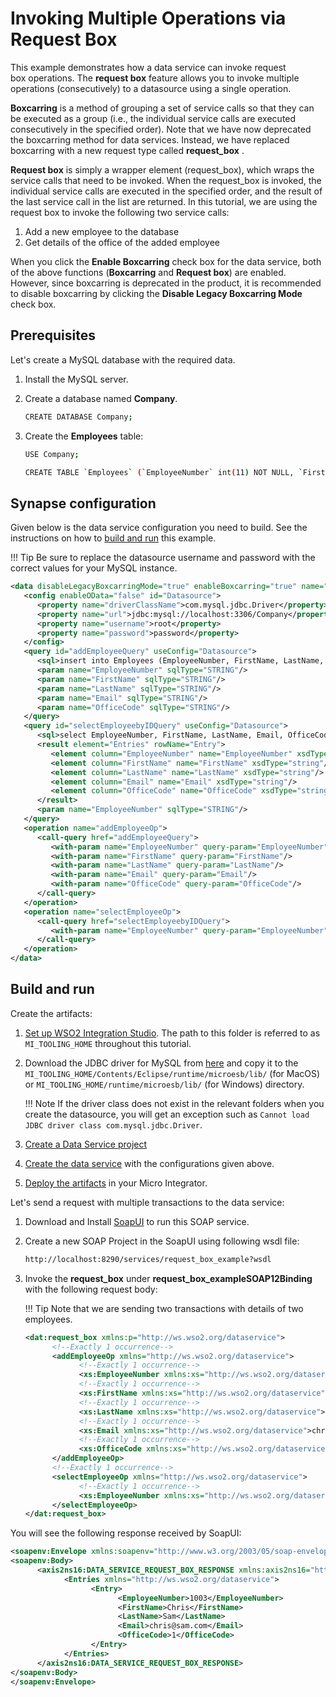 # Invoking Multiple Operations via Request Box

This example demonstrates how a data service can invoke request
box operations. The **request box** feature allows you to invoke
multiple operations (consecutively) to a datasource using a single
operation.

**Boxcarring** is a method of grouping a set of service calls so that
they can be executed as a group (i.e., the individual service calls are
executed consecutively in the specified order). Note that we have now
deprecated the boxcarring method for data services. Instead, we have
replaced boxcarring with a new request type called **request_box** .

**Request box** is simply a wrapper element (request_box), which wraps
the service calls that need to be invoked. When the request_box is
invoked, the individual service calls are executed in the specified
order, and the result of the last service call in the list are returned.
In this tutorial, we are using the request box to invoke the following
two service calls:

1.  Add a new employee to the database
2.  Get details of the office of the added employee

When you click the **Enable Boxcarring** check box for the data service,
both of the above functions (**Boxcarring** and **Request box**) are
enabled. However, since boxcarring is deprecated in the product, it is
recommended to disable boxcarring by clicking the **Disable Legacy
Boxcarring Mode** check box.

## Prerequisites

Let's create a MySQL database with the required data.

1. Install the MySQL server.
2. Create a database named **Company**.

      ```bash
      CREATE DATABASE Company;
      ```

3. Create the **Employees** table:

      ```bash
      USE Company;

      CREATE TABLE `Employees` (`EmployeeNumber` int(11) NOT NULL, `FirstName` varchar(255) NOT NULL, `LastName` varchar(255) DEFAULT NULL, `Email` varchar(255) DEFAULT NULL, `JobTitle` varchar(255) DEFAULT NULL, `OfficeCode` int(11) NOT NULL, PRIMARY KEY (`EmployeeNumber`,`OfficeCode`));
      ```

## Synapse configuration
Given below is the data service configuration you need to build. See the instructions on how to [build and run](#build-and-run) this example.

!!! Tip
    Be sure to replace the datasource username and password with the correct values for your MySQL instance.

```xml
<data disableLegacyBoxcarringMode="true" enableBoxcarring="true" name="request_box_example" transports="http https local">
   <config enableOData="false" id="Datasource">
      <property name="driverClassName">com.mysql.jdbc.Driver</property>
      <property name="url">jdbc:mysql://localhost:3306/Company</property>
      <property name="username">root</property>
      <property name="password">password</property>
   </config>
   <query id="addEmployeeQuery" useConfig="Datasource">
      <sql>insert into Employees (EmployeeNumber, FirstName, LastName, Email,OfficeCode) values(:EmployeeNumber,:FirstName,:LastName,:Email,:OfficeCode)</sql>
      <param name="EmployeeNumber" sqlType="STRING"/>
      <param name="FirstName" sqlType="STRING"/>
      <param name="LastName" sqlType="STRING"/>
      <param name="Email" sqlType="STRING"/>
      <param name="OfficeCode" sqlType="STRING"/>
   </query>
   <query id="selectEmployeebyIDQuery" useConfig="Datasource">
      <sql>select EmployeeNumber, FirstName, LastName, Email, OfficeCode from Employees where EmployeeNumber=:EmployeeNumber</sql>
      <result element="Entries" rowName="Entry">
         <element column="EmployeeNumber" name="EmployeeNumber" xsdType="string"/>
         <element column="FirstName" name="FirstName" xsdType="string"/>
         <element column="LastName" name="LastName" xsdType="string"/>
         <element column="Email" name="Email" xsdType="string"/>
         <element column="OfficeCode" name="OfficeCode" xsdType="string"/>
      </result>
      <param name="EmployeeNumber" sqlType="STRING"/>
   </query>
   <operation name="addEmployeeOp">
      <call-query href="addEmployeeQuery">
         <with-param name="EmployeeNumber" query-param="EmployeeNumber"/>
         <with-param name="FirstName" query-param="FirstName"/>
         <with-param name="LastName" query-param="LastName"/>
         <with-param name="Email" query-param="Email"/>
         <with-param name="OfficeCode" query-param="OfficeCode"/>
      </call-query>
   </operation>
   <operation name="selectEmployeeOp">
      <call-query href="selectEmployeebyIDQuery">
         <with-param name="EmployeeNumber" query-param="EmployeeNumber"/>
      </call-query>
   </operation>
</data>
```

## Build and run

Create the artifacts:

1. [Set up WSO2 Integration Studio](../../../../develop/installing-WSO2-Integration-Studio). The path to this folder is referred to as `MI_TOOLING_HOME` throughout this tutorial.
2.  Download the JDBC driver for MySQL from [here](http://dev.mysql.com/downloads/connector/j/) and copy it to the `MI_TOOLING_HOME/Contents/Eclipse/runtime/microesb/lib/` (for MacOS) or 
`MI_TOOLING_HOME/runtime/microesb/lib/` (for Windows) directory. 

    !!! Note
        If the driver class does not exist in the relevant folders when you create the datasource, you will get an exception such as `Cannot load JDBC driver class com.mysql.jdbc.Driver`.
        
3. [Create a Data Service project](../../../../develop/creating-projects/#data-services-project)
4. [Create the data service](../../../../develop/creating-artifacts/data-services/creating-data-services) with the configurations given above.
5. [Deploy the artifacts](../../../../develop/deploy-artifacts) in your Micro Integrator.

Let's send a request with multiple transactions to the data service:

1. Download and Install [SoapUI](https://www.soapui.org/downloads/soapui.html) to run this SOAP service.
2. Create a new SOAP Project in the SoapUI using following wsdl file:
   ```bash
   http://localhost:8290/services/request_box_example?wsdl
   ```

3. Invoke the **request_box** under **request_box_exampleSOAP12Binding** with the following request body:

   !!! Tip
       Note that we are sending two transactions with details of two employees.

      ```xml
      <dat:request_box xmlns:p="http://ws.wso2.org/dataservice">
            <!--Exactly 1 occurrence-->
            <addEmployeeOp xmlns="http://ws.wso2.org/dataservice">
                  <!--Exactly 1 occurrence-->
                  <xs:EmployeeNumber xmlns:xs="http://ws.wso2.org/dataservice">1003</xs:EmployeeNumber>
                  <!--Exactly 1 occurrence-->
                  <xs:FirstName xmlns:xs="http://ws.wso2.org/dataservice">Chris</xs:FirstName>
                  <!--Exactly 1 occurrence-->
                  <xs:LastName xmlns:xs="http://ws.wso2.org/dataservice">Sam</xs:LastName>
                  <!--Exactly 1 occurrence-->
                  <xs:Email xmlns:xs="http://ws.wso2.org/dataservice">chris@sam.com</xs:Email>
                  <!--Exactly 1 occurrence-->
                  <xs:OfficeCode xmlns:xs="http://ws.wso2.org/dataservice">1</xs:OfficeCode>
            </addEmployeeOp>
            <!--Exactly 1 occurrence-->
            <selectEmployeeOp xmlns="http://ws.wso2.org/dataservice">
                  <!--Exactly 1 occurrence-->
                  <xs:EmployeeNumber xmlns:xs="http://ws.wso2.org/dataservice">1003</xs:EmployeeNumber>
            </selectEmployeeOp>
      </dat:request_box>
      ```

You will see the following response received by SoapUI:

```xml
<soapenv:Envelope xmlns:soapenv="http://www.w3.org/2003/05/soap-envelope">
<soapenv:Body>
      <axis2ns16:DATA_SERVICE_REQUEST_BOX_RESPONSE xmlns:axis2ns16="http://ws.wso2.org/dataservice">
            <Entries xmlns="http://ws.wso2.org/dataservice">
                  <Entry>
                        <EmployeeNumber>1003</EmployeeNumber>
                        <FirstName>Chris</FirstName>
                        <LastName>Sam</LastName>
                        <Email>chris@sam.com</Email>
                        <OfficeCode>1</OfficeCode>
                  </Entry>
            </Entries>
      </axis2ns16:DATA_SERVICE_REQUEST_BOX_RESPONSE>
</soapenv:Body>
</soapenv:Envelope>
```
